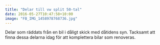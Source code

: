 ```yaml
---
title: "Delar till vw split 50-tal"
date: 2016-05-27T10:47:58+10:00 
image: "FB_IMG_1458978768736.jpg"
---
```


Delar som räddats från en bil i dåligt skick med dåtidens syn. Tacksamt att finna dessa delarna idag för att komplettera bilar som renoveras.

